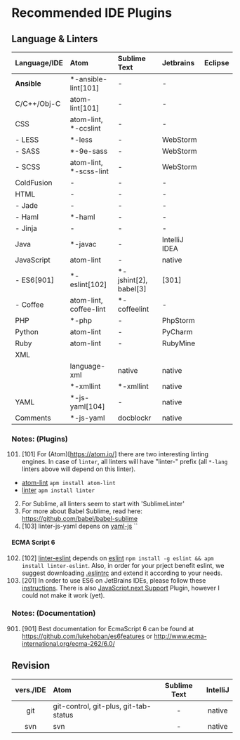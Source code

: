 # Recommended IDE Plugins

## Language &amp; Linters

| Language/IDE | Atom                        | Sublime Text          | Jetbrains     | Eclipse |
| ------------ | :-------------------------- | :-------------------- | :------------ | :------ |
| **Ansible**  | *-ansible-lint[101]         | -                     | -             |         |
| C/C++/Obj-C  | atom-lint[101]              | -                     | -             |         |
| CSS          | atom-lint, *-ccslint        | -                     | -             |         |
| - LESS       | *-less                      | -                     | WebStorm      |         |
| - SASS       | *-9e-sass                   | -                     | WebStorm      |         |
| - SCSS       | atom-lint, *-scss-lint      | -                     | WebStorm      |         |
| ColdFusion   | -                           | -                     | -             |         |
| HTML         | -                           | -                     | -             |         |
|  - Jade      | -                           | -                     | -             |         |
|  - Haml      | *-haml                      | -                     | -             |         |
|  - Jinja     | -                           | -                     | -             |         |
| Java         | *-javac                     | -                     | IntelliJ IDEA |         |
| JavaScript   | atom-lint                   | -                     | native        |         |
|  - ES6[901]  | *-eslint[102]               | *-jshint[2], babel[3] | [301]         |         |
|  - Coffee    | atom-lint, coffee-lint      | *-coffeelint          | -             |         |
| PHP          | *-php                       | -                     | PhpStorm      |         |
| Python       | atom-lint                   | -                     | PyCharm       |         |
| Ruby         | atom-lint                   | -                     | RubyMine      |         |
| XML          |                             |                       |               |         |
|              | language-xml                | native                | native        |         |
|              | *-xmllint                   | *-xmllint | native    |               |         |
| YAML         | *-js-yaml[104]              | -                     | native        |         |
| Comments     | *-js-yaml                   | docblockr             | native        |         |

### Notes: (Plugins) ###

101. [101] For (Atom)[https://atom.io/] there are two interesting linting engines. In case of `linter`, all linters will have "linter-" prefix (all `*-lang` linters above will depend on this linter).
  * [atom-lint](https://atom.io/packages/atom-lint) `apm install atom-lint`
  * [linter](https://atom.io/packages/linter) `apm install linter`
2. For Sublime, all linters seem to start with 'SublimeLinter'
3. For more about Babel Sublime, read here: https://github.com/babel/babel-sublime
103. [103] linter-js-yaml depens on [yaml-js](https://github.com/connec/yaml-js) ``


#### ECMA Script 6 ####

102. [102] [linter-eslint](https://atom.io/packages/linter-eslint) depends on [eslint](https://www.npmjs.com/package/eslint) `npm install -g eslint && apm install linter-eslint`. 
Also, in order for your prject benefit eslint, we suggest downloading [.eslintrc](../../../raw/master/.eslintrc) and extend it according to your needs.
301. [201] In order to use ES6 on JetBrains IDEs, please follow these [instructions](http://blog.jetbrains.com/webstorm/2015/05/ecmascript-6-in-webstorm-transpiling/).
There is also [JavaScript.next Support](https://plugins.jetbrains.com/plugin/7643?pr=) Plugin, however I could not make it work (yet).

### Notes: (Documentation) ###

901. [901] Best documentation for EcmaScript 6 can be found at https://github.com/lukehoban/es6features or http://www.ecma-international.org/ecma-262/6.0/

## Revision

| vers./IDE | Atom                                  | Sublime Text | IntelliJ |
| :-------: | :------------------------------------ | :----------: | :------: |
| git       | git-control, git-plus, git-tab-status | -            |  native  |
| svn       | svn                                   | -            |  native  |
